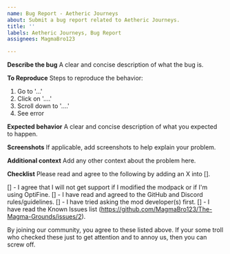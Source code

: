 ```yaml
---
name: Bug Report - Aetheric Journeys
about: Submit a bug report related to Aetheric Journeys.
title: ''
labels: Aetheric Journeys, Bug Report
assignees: MagmaBro123

---
```


**Describe the bug**
A clear and concise description of what the bug is.

**To Reproduce**
Steps to reproduce the behavior:
1. Go to '...'
2. Click on '....'
3. Scroll down to '....'
4. See error

**Expected behavior**
A clear and concise description of what you expected to happen.

**Screenshots**
If applicable, add screenshots to help explain your problem.

**Additional context**
Add any other context about the problem here.

**Checklist**
Please read and agree to the following by adding an X into [].

[] - I agree that I will not get support if I modified the modpack or if I'm using OptiFine.
[] - I have read and agreed to the GitHub and Discord rules/guidelines.
[] - I have tried asking the mod developer(s) first.
[] - I have read the Known Issues list (https://github.com/MagmaBro123/The-Magma-Grounds/issues/2).

By joining our community, you agree to these listed above. If your some troll who checked these just to get attention and to annoy us, then you can screw off.
